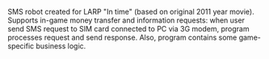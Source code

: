 SMS robot created for LARP "In time" (based on original 2011 year movie). Supports in-game money transfer and information requests: when user send SMS request to SIM card connected to PC via 3G modem, program processes request and send response. Also, program contains some game-specific business logic.